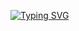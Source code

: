 <a href="https://git.io/typing-svg"><img src="https://readme-typing-svg.demolab.com?font=Fira+Code&pause=1000&center=true&vCenter=true&width=435&lines=Java+Full+Stack+Developer;BE+IT+%7C+Pune+University;Enjoy+Learning+New+Things;Fond+of+Computers;Love+Solving+Problems" alt="Typing SVG" /></a>
